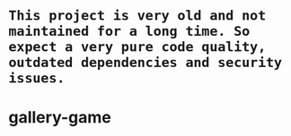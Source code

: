 # `This project is very old and not maintained for a long time. So expect a very pure code quality, outdated dependencies and security issues.`

# gallery-game
